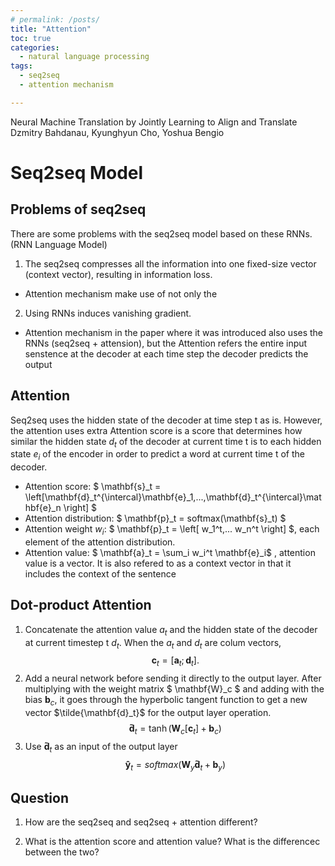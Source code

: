 ```yaml
---
# permalink: /posts/
title: "Attention"
toc: true
categories:
  - natural language processing
tags:
  - seq2seq
  - attention mechanism

---
```

Neural Machine Translation by Jointly Learning to Align and Translate  
Dzmitry Bahdanau, Kyunghyun Cho, Yoshua Bengio

# Seq2seq Model
## Problems of seq2seq
There are some problems with the seq2seq model based on these RNNs. (RNN Language Model)
1. The seq2seq compresses all the information into one fixed-size vector (context vector), resulting in information loss.
 - Attention mechanism make use of not only the 
2. Using RNNs induces vanishing gradient.
 - Attention mechanism in the paper where it was introduced also uses the RNNs (seq2seq + attension), but the Attention refers the entire input senstence at the decoder at each time step the decoder predicts the output

## Attention
Seq2seq uses the hidden state of the decoder at time step t as is. However, the attention uses extra
Attention score is a score that determines how similar the hidden state $d_t$ of the decoder at current time t is to each hidden state $e_i$ of the encoder in order to predict a word at current time t of the decoder.
 - Attention score: $ \mathbf{s}_t = \left[\mathbf{d}_t^{\intercal}\mathbf{e}_1,...,\mathbf{d}_t^{\intercal}\mathbf{e}_n \right] $
 - Attention distribution: $ \mathbf{p}_t = softmax(\mathbf{s}_t) $
 - Attention weight $w_i$: $ \mathbf{p}_t = \left[ w_1^t,... w_n^t \right] $, each element of the attention distribution.
 - Attention value: $ \mathbf{a}_t = \sum_i w_i^t \mathbf{e}_i$ , attention value is a vector. It is also refered to as a context vector in that it includes the context of the sentence
## Dot-product Attention
1. Concatenate the attention value $a_t$ and the hidden state of the decoder at current timestep t $d_t$. When the $a_t$ and $d_t$ are colum vectors,
$$ \mathbf{c}_t = \left[\mathbf{a}_t; \mathbf{d}_t \right]. $$
2. Add a neural network before sending it directly to the output layer. After multiplying with the weight matrix $ \mathbf{W}_c $ and adding with the bias $\mathbf{b}_c$, it goes through the hyperbolic tangent function to get a new vector $\tilde{\mathbf{d}_t}$ for the output layer operation.
$$ \mathbf{\tilde{d}}_t = \tanh \left(\mathbf{W}_c[\mathbf{c}_t] + \mathbf{b}_c\right) $$
3. Use $\mathbf{\tilde{d}}_t$ as an input of the output layer
$$ {\mathbf{\hat{y}}_t} = softmax\left( \mathbf{W}_y \mathbf{\tilde{d}}_t + \mathbf{b}_y \right) $$ 



## Question
1. How are the seq2seq and seq2seq + attention different?

2. What is the attention score and attention value? What is the differencec between the two?